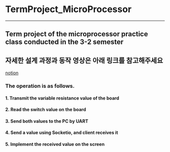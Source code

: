 # TermProject_MicroProcessor
---
## Term project of the microprocessor practice class conducted in the 3-2 semester
## 자세한 설계 과정과 동작 영상은 아래 링크를 참고해주세요


[notion](https://scalloped-brownie-39c.notion.site/STM32-WebSocket-465323ab568544aab9e10b051bdbb905?pvs=74)


### The operation is as follows.
#### 1. Transmit the variable resistance value of the board
#### 2. Read the switch value on the board
#### 3. Send both values to the PC by UART
#### 4. Send a value using Socketio, and client receives it
#### 5. Implement the received value on the screen
